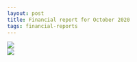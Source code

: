 ```yaml
---
layout: post
title: Financial report for October 2020
tags: financial-reports
---
```

<img src="{{site.url}}/images/reports/oct_2020.jpg" style="display: block; margin: auto;" />

<img src="{{site.url}}/images/reports/oct_2020_receipt.jpg" style="display: block; margin: auto;" />

